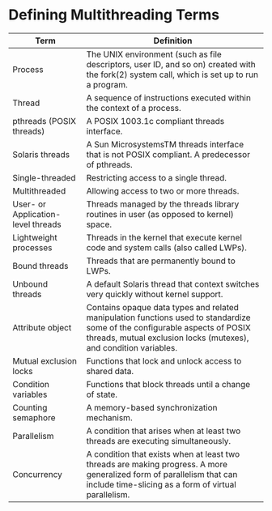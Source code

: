 # Defining Multithreading Terms

|       Term      |                     Definition                 |
| --------------- | ---------------------------------------------- |
| Process | The UNIX environment (such as file descriptors, user ID, and so on) created with the fork(2) system call, which is set up to run a program. |
| Thread | A sequence of instructions executed within the context of a process. |
| pthreads (POSIX threads) | A POSIX 1003.1c compliant threads interface. |
| Solaris threads | A Sun MicrosystemsTM threads interface that is not POSIX compliant. A predecessor of pthreads. |
| Single-threaded | Restricting access to a single thread. |
| Multithreaded | Allowing access to two or more threads. |
| User- or Application-level threads | Threads managed by the threads library routines in user (as opposed to kernel) space. |
| Lightweight processes | Threads in the kernel that execute kernel code and system calls (also called LWPs). |
| Bound threads | Threads that are permanently bound to LWPs. |
| Unbound threads | A default Solaris thread that context switches very quickly without kernel support. |
| Attribute object | Contains opaque data types and related manipulation functions used to standardize some of the configurable aspects of POSIX threads, mutual exclusion locks (mutexes), and condition variables. |
| Mutual exclusion locks | Functions that lock and unlock access to shared data. |
| Condition variables | Functions that block threads until a change of state. |
| Counting semaphore | A memory-based synchronization mechanism. |
| Parallelism | A condition that arises when at least two threads are executing simultaneously. |
| Concurrency | A condition that exists when at least two threads are making progress. A more generalized form of parallelism that can include time-slicing as a form of virtual parallelism. |
